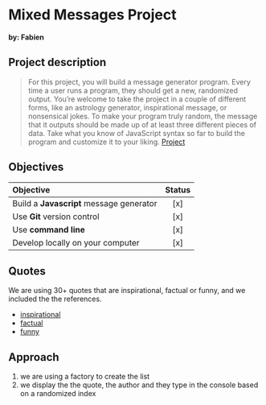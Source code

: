 # Mixed Messages Project
**by: Fabien**

## Project description
>For this project, you will build a message generator program. Every time a user runs a program, they should get a new, randomized output. You’re welcome to take the project in a couple of different forms, like an astrology generator, inspirational message, or nonsensical jokes. To make your program truly random, the message that it outputs should be made up of at least three different pieces of data. Take what you know of JavaScript syntax so far to build the program and customize it to your liking. [Project](https://www.codecademy.com/paths/full-stack-engineer-career-path/tracks/fscp-javascript-syntax-portfolio-project/modules/fscp-mixed-messages/kanban_projects/mixed-messages "Mixed Messages")

## Objectives

| Objective                                 | Status |    
|:----------------------------------------- |:------:|
| Build a **Javascript** message generator  |   [x]  | 
| Use **Git** version control               |   [x]  |
| Use **command line**                      |   [x]  |
| Develop locally on your computer          |   [x]  |


## Quotes
We are using 30+ quotes that are inspirational, factual or funny, and we included the the references.
- [inspirational](https://cdn.graciousquotes.com/wp-content/uploads/2021/02/100-Inspirational-Quotes-on-Learning-.pdf "source")
- [factual](http://brunswicksouthps.vic.edu.au/wp-content/uploads/2015/04/PP-27-Facts-2015.pdf?_sm_au_=iVV552Wr2kfvFSN5 "source")
- [funny](https://www.selfhelpcollective.com/support-files/27_free_funny_inspirational_quotes.pdf "funny")

## Approach
1. we are using a factory to create the list 
2. we display the the quote, the author and they type in the console based on a randomized index


